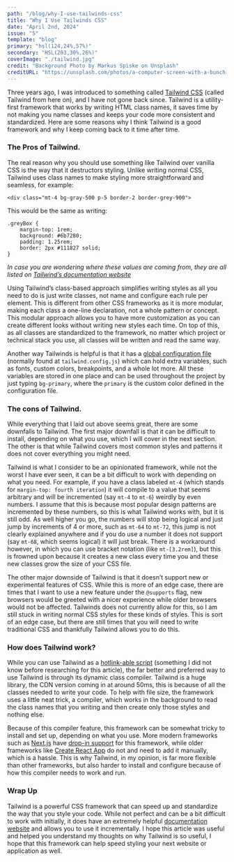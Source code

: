 ```yaml
---
path: "/blog/why-I-use-tailwinds-css"
title: "Why I Use Tailwinds CSS"
date: "April 2nd, 2024"
issue: "5"
template: "blog"
primary: "hsl(124,24%,57%)"
secondary: "HSL(203,30%,26%)"
coverImage: "./tailwind.jpg"
credit: "Background Photo by Markus Spiske on Unsplash"
creditURL: "https://unsplash.com/photos/a-computer-screen-with-a-bunch-of-text-on-it-MI9-PY5cyNs"
---
```


Three years ago, I was introduced to something called [Tailwind CSS](https://tailwindcss.com/) (called Tailwind from here on), and I have not gone back since. Tailwind is a utility-first framework that works by writing HTML class names, it saves time by not making you name classes and keeps your code more consistent and standardized. Here are some reasons why I think Tailwind is a good framework and why I keep coming back to it time after time.


### The Pros of Tailwind.

The real reason why you should use something like Tailwind over vanilla CSS is the way that it destructors styling. Unlike writing normal CSS, Tailwind uses class names to make styling more straightforward and seamless, for example:


```
<div class="mt-4 bg-gray-500 p-5 border-2 border-grey-900">
```

This would be the same as writing:

```
.greyBox {
	margin-top: 1rem;
	background: #6b7280;
	padding: 1.25rem;
	border: 2px #111827 solid;
}
```

_In case you are wondering where these values are coming from, they are all listed on [Tailwind’s documentation website](https://tailwindcss.com/docs/installation)_

Using Tailwind’s class-based approach simplifies writing styles as all you need to do is just write classes, not name and configure each rule per element. This is different from other CSS frameworks as it is more modular, making each class a one-line declaration, not a whole pattern or concept. This modular approach allows you to have more customization as you can create different looks without writing new styles each time. On top of this, as all classes are standardized to the framework, no matter which project or technical stack you use, all classes will be written and read the same way.

Another way Tailwinds is helpful is that it has a [global configuration file](https://tailwindcss.com/docs/configuration) (normally found at `tailwind.config.js`) which can hold extra variables, such as fonts, custom colors, breakpoints, and a whole lot more. All these variables are stored in one place and can be used throughout the project by just typing `bg-primary`, where the `primary` is the custom color defined in the configuration file.

### The cons of Tailwind.

While everything that I laid out above seems great, there are some downfalls to Tailwind. The first major downfall is that it can be difficult to install, depending on what you use, which I will cover in the next section. The other is that while Tailwind covers most common styles and patterns it does not cover everything you might need.

Tailwind is what I consider to be an opinionated framework, while not the worst I have ever seen, it can be a bit difficult to work with depending on what you need. For example, if you have a class labeled `mt-4` (which stands for `margin-top: fourth iteration`) it will compile to a value that seems arbitrary and will be incremented (say `mt-4` to `mt-6`) weirdly by even numbers. I assume that this is because most popular design patterns are incremented by these numbers, so this is what Tailwind works with, but it is still odd. As well higher you go, the numbers will stop being logical and just jump by increments of 4 or more, such as `mt-64` to `mt-72`, this jump is not clearly explained anywhere and if you do use a number it does not support (say `mt-68`, which seems logical) it will just break. There is a workaround however, in which you can use bracket notation (like `mt-[3.2rem]`), but this is frowned upon because it creates a new class every time you and these new classes grow the size of your CSS file. 

The other major downside of Tailwind is that it doesn’t support new or experimental features of CSS. While this is more of an edge case, there are times that I want to use a new feature under the `@supports` flag, new browsers would be greeted with a nicer experience while older browsers would not be affected. Tailwinds does not currently allow for this, so I am still stuck in writing normal CSS styles for these kinds of styles. This is sort of an edge case, but there are still times that you will need to write traditional CSS and thankfully Tailwind allows you to do this.

### How does Tailwind work?

While you can use Tailwind as a [hotlink-able script](https://cdn.tailwindcss.com/3.4.3) (something I did not know before researching for this article), the far better and preferred way to use Tailwind is through its dynamic class compiler. Tailwind is a huge library, the CDN version coming in at around 50ms, this is because of all the classes needed to write your code. To help with file size, the framework uses a little neat trick, a compiler, which works in the background to read the class names that you writing and then create only those styles and nothing else. 

Because of this compiler feature, this framework can be somewhat tricky to install and set up, depending on what you use. More modern frameworks such as [Next.js](https://nextjs.org/) have [drop-in support](https://nextjs.org/docs/app/building-your-application/styling/tailwind-css) for this framework, while older frameworks like [Create React App](https://create-react-app.dev/) do not and need to add it manually, which is a hassle. This is why Tailwind, in my opinion, is far more flexible than other frameworks, but also harder to install and configure because of how this compiler needs to work and run.

### Wrap Up

Tailwind is a powerful CSS framework that can speed up and standardize the way that you style your code. While not perfect and can be a bit difficult to work with initially, it does have an extremely helpful [documentation website](https://tailwindcss.com/docs/installation) and allows you to use it incrementally. I hope this article was useful and helped you understand my thoughts on why Tailwind is so useful, I hope that this framework can help speed styling your next website or application as well.
